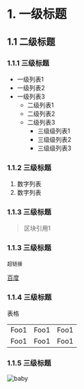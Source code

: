 # 1. 一级标题

## 1.1 二级标题

### 1.1.1 三级标题

* 一级列表1
* 一级列表2
* 一级列表3
    * 二级列表1 
    * 二级列表2
    * 二级列表3
        * 三级级列表1
        * 三级级列表2
        * 三级级列表3

### 1.1.2 三级标题
1. 数字列表
2. 数字列表

### 1.1.3 三级标题
> 区块引用1

### 1.1.3 三级标题
    超链接

[百度](www.baidu.com)


### 1.1.4 三级标题
表格

<table>
    <tr>
        <td>Foo1</td>
        <td>Foo1</td>
        <td>Foo1</td>
    </tr>
    <tr>
        <td>Foo1</td>
        <td>Foo1</td>
        <td>Foo1</td>
    </tr>
</table>

### 1.1.5 三级标题

![baby](/home/fanbin/picture/2014/12/04/IMG_20141204_213843.jpg)  

